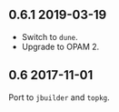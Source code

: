 0.6.1 2019-03-19
----------------

- Switch to `dune`.
- Upgrade to OPAM 2.

0.6 2017-11-01
--------------

Port to `jbuilder` and `topkg`.
